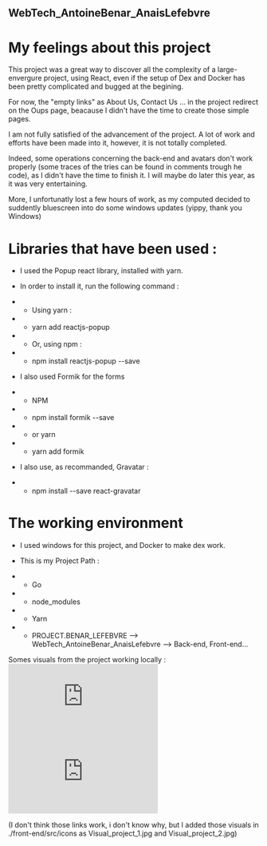 ## WebTech_AntoineBenar_AnaisLefebvre

# My feelings about this project

This project was a great way to discover all the complexity of a large-envergure project, using React, even if the setup of Dex and Docker has been pretty complicated and bugged at the begining.

For now, the "empty links" as About Us, Contact Us ... in the project redirect on the Oups page, beacause I didn't have the time to create those simple pages.

I am not fully satisfied of the advancement of the project. A lot of work and efforts have been made into it, however, it is not totally completed.

Indeed, some operations concerning the back-end and avatars don't work properly (some traces of the tries can be found in comments trough he code), as I didn't have the time to finish it. I will maybe do later this year, as it was very entertaining.

More, I unfortunatly lost a few hours of work, as my computed decided to suddently bluescreen into do some windows updates (yippy, thank you Windows)

# Libraries that have been used : 
- I used the Popup react library, installed with yarn.
- In order to install it, run the following command  : 

- -  Using yarn : 

- - yarn add reactjs-popup

- - Or, using npm : 

- - npm install reactjs-popup --save



- I also used Formik for the forms 

- - NPM

- - npm install formik --save

- - or yarn 

- - yarn add formik


- I also use, as recommanded, Gravatar : 

- - npm install --save react-gravatar


# The working environment

- I used windows for this project, and Docker to make dex work.

- This is my Project Path : 

- - Go

- - node_modules

- - Yarn

- - PROJECT.BENAR_LEFEBVRE --> WebTech_AntoineBenar_AnaisLefebvre --> Back-end, Front-end...


 Somes visuals from the project working locally : 
  ![alt text](https://github.com/AntoineBenar/WebTech_AntoineBenar_AnaisLefebvre/blob/main/README.md?raw=true "Visual_project_1.jpg")
  ![alt text](https://github.com/AntoineBenar/WebTech_AntoineBenar_AnaisLefebvre/blob/main/README.md?raw=true "Visual_project_2.jpg")
 
 (I don't think those links work, i don't know why, but I added those visuals in ./front-end/src/icons as Visual_project_1.jpg and Visual_project_2.jpg)